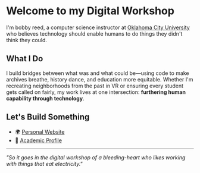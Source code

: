 # Welcome to my Digital Workshop

I'm bobby reed, a computer science instructor at [Oklahoma City University](https://www.okcu.edu/faculty/bobby-reed-m-s) who believes technology should enable humans to do things they didn't think they could.

## What I Do

I build bridges between what was and what could be—using code to make archives breathe, history dance, and education more equitable. Whether I'm recreating neighborhoods from the past in VR or ensuring every student gets called on fairly, my work lives at one intersection: **furthering human capability through technology**.

## Let's Build Something

- 🌍 [Personal Website](https://abobbyreed.com/)
- 🏫 [Academic Profile](https://www.okcu.edu/faculty/bobby-reed-m-s)

---

*"So it goes in the digital workshop of a bleeding-heart who likes working with things that eat electricity."*
